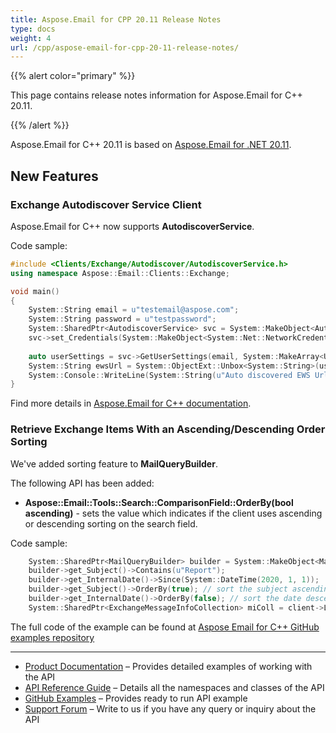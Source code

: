 ```yaml
---
title: Aspose.Email for CPP 20.11 Release Notes
type: docs
weight: 4
url: /cpp/aspose-email-for-cpp-20-11-release-notes/
---
```


{{% alert color="primary" %}} 

This page contains release notes information for Aspose.Email for C++ 20.11.

{{% /alert %}} 

Aspose.Email for C++ 20.11 is based on [Aspose.Email for .NET 20.11](/email/net/aspose-email-for-net-20-11-release-notes/).

## **New Features**
### **Exchange Autodiscover Service Client**
Aspose.Email for C++ now supports **AutodiscoverService**.  

Code sample:
```cpp
#include <Clients/Exchange/Autodiscover/AutodiscoverService.h>
using namespace Aspose::Email::Clients::Exchange;

void main()
{
    System::String email = u"testemail@aspose.com";
    System::String password = u"testpassword";
    System::SharedPtr<AutodiscoverService> svc = System::MakeObject<AutodiscoverService>();
    svc->set_Credentials(System::MakeObject<System::Net::NetworkCredential>(email, password));
    
    auto userSettings = svc->GetUserSettings(email, System::MakeArray<UserSettingName>({UserSettingName::ExternalEwsUrl}))->get_Settings();
    System::String ewsUrl = System::ObjectExt::Unbox<System::String>(userSettings[UserSettingName::ExternalEwsUrl]);
    System::Console::WriteLine(System::String(u"Auto discovered EWS Url: ") + ewsUrl);
}
```
Find more details in [Aspose.Email for C++ documentation](https://docs.aspose.com/display/emailcpp/Home).

### **Retrieve Exchange Items With an Ascending/Descending Order Sorting**
We've added sorting feature to **MailQueryBuilder**. 

The following API has been added:
- **Aspose::Email::Tools::Search::ComparisonField::OrderBy(bool ascending)** - sets the value which indicates if the client uses ascending or descending sorting on the search field.  

Code sample:
```cpp
    System::SharedPtr<MailQueryBuilder> builder = System::MakeObject<MailQueryBuilder>();
    builder->get_Subject()->Contains(u"Report");
    builder->get_InternalDate()->Since(System::DateTime(2020, 1, 1));
    builder->get_Subject()->OrderBy(true); // sort the subject ascending
    builder->get_InternalDate()->OrderBy(false); // sort the date descending  
    System::SharedPtr<ExchangeMessageInfoCollection> miColl = client->ListMessages(client->get_MailboxInfo()->get_InboxUri(), builder->GetQuery());
```

The full code of the example can be found at [Aspose Email for C++ GitHub examples repository](https://github.com/aspose-email/Aspose.Email-for-C)

---

- [Product Documentation](/email/cpp/home/) – Provides detailed examples of working with the API
- [API Reference Guide](https://apireference.aspose.com/email/cpp) – Details all the namespaces and classes of the API
- [GitHub Examples](https://github.com/aspose-email/Aspose.Email-for-C) – Provides ready to run API example
- [Support Forum](https://forum.aspose.com/c/email/12) – Write to us if you have any query or inquiry about the API

